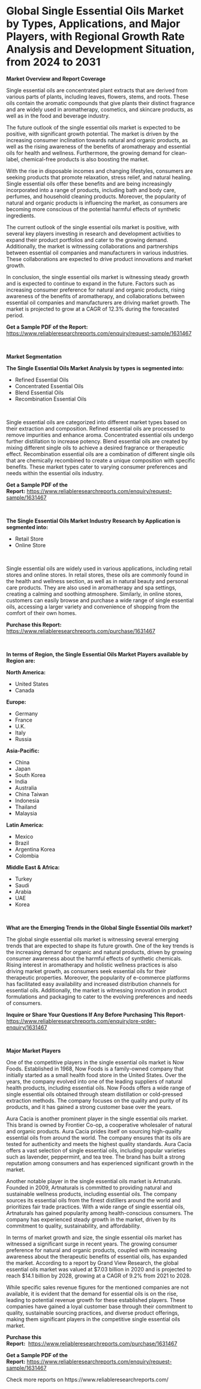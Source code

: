 <p><h1>Global Single Essential Oils Market by Types, Applications, and Major Players, with Regional Growth Rate Analysis and Development Situation, from 2024 to 2031</h1></p><p><strong>Market Overview and Report Coverage</strong></p>
<p><p>Single essential oils are concentrated plant extracts that are derived from various parts of plants, including leaves, flowers, stems, and roots. These oils contain the aromatic compounds that give plants their distinct fragrance and are widely used in aromatherapy, cosmetics, and skincare products, as well as in the food and beverage industry.</p><p>The future outlook of the single essential oils market is expected to be positive, with significant growth potential. The market is driven by the increasing consumer inclination towards natural and organic products, as well as the rising awareness of the benefits of aromatherapy and essential oils for health and wellness. Furthermore, the growing demand for clean-label, chemical-free products is also boosting the market.</p><p>With the rise in disposable incomes and changing lifestyles, consumers are seeking products that promote relaxation, stress relief, and natural healing. Single essential oils offer these benefits and are being increasingly incorporated into a range of products, including bath and body care, perfumes, and household cleaning products. Moreover, the popularity of natural and organic products is influencing the market, as consumers are becoming more conscious of the potential harmful effects of synthetic ingredients.</p><p>The current outlook of the single essential oils market is positive, with several key players investing in research and development activities to expand their product portfolios and cater to the growing demand. Additionally, the market is witnessing collaborations and partnerships between essential oil companies and manufacturers in various industries. These collaborations are expected to drive product innovations and market growth.</p><p>In conclusion, the single essential oils market is witnessing steady growth and is expected to continue to expand in the future. Factors such as increasing consumer preference for natural and organic products, rising awareness of the benefits of aromatherapy, and collaborations between essential oil companies and manufacturers are driving market growth. The market is projected to grow at a CAGR of 12.3% during the forecasted period.</p></p>
<p><strong>Get a Sample PDF of the Report:</strong> <a href="https://www.reliableresearchreports.com/enquiry/request-sample/1631467">https://www.reliableresearchreports.com/enquiry/request-sample/1631467</a></p>
<p>&nbsp;</p>
<p><strong>Market Segmentation</strong></p>
<p><strong>The Single Essential Oils Market Analysis by types is segmented into:</strong></p>
<p><ul><li>Refined Essential Oils</li><li>Concentrated Essential Oils</li><li>Blend Essential Oils</li><li>Recombination Essential Oils</li></ul></p>
<p>&nbsp;</p>
<p><p>Single essential oils are categorized into different market types based on their extraction and composition. Refined essential oils are processed to remove impurities and enhance aroma. Concentrated essential oils undergo further distillation to increase potency. Blend essential oils are created by mixing different single oils to achieve a desired fragrance or therapeutic effect. Recombination essential oils are a combination of different single oils that are chemically recombined to create a unique composition with specific benefits. These market types cater to varying consumer preferences and needs within the essential oils industry.</p></p>
<p><strong>Get a Sample PDF of the Report:</strong>&nbsp;<a href="https://www.reliableresearchreports.com/enquiry/request-sample/1631467">https://www.reliableresearchreports.com/enquiry/request-sample/1631467</a></p>
<p>&nbsp;</p>
<p><strong>The Single Essential Oils Market Industry Research by Application is segmented into:</strong></p>
<p><ul><li>Retail Store</li><li>Online Store</li></ul></p>
<p>&nbsp;</p>
<p><p>Single essential oils are widely used in various applications, including retail stores and online stores. In retail stores, these oils are commonly found in the health and wellness section, as well as in natural beauty and personal care products. They are also used in aromatherapy and spa settings, creating a calming and soothing atmosphere. Similarly, in online stores, customers can easily browse and purchase a wide range of single essential oils, accessing a larger variety and convenience of shopping from the comfort of their own homes.</p></p>
<p><strong>Purchase this Report:</strong>&nbsp; <a href="https://www.reliableresearchreports.com/purchase/1631467">https://www.reliableresearchreports.com/purchase/1631467</a></p>
<p>&nbsp;</p>
<p><strong>In terms of Region, the Single Essential Oils Market Players available by Region are:</strong></p>
<p>
    <p> <strong> North America: </strong>
        <ul>
            <li>United States</li>
            <li>Canada</li>
        </ul>
        </p> 
    <p> <strong> Europe: </strong>
        <ul>
            <li>Germany</li>
            <li>France</li>
            <li>U.K.</li>
            <li>Italy</li>
            <li>Russia</li>
        </ul>
        </p> 
    <p> <strong> Asia-Pacific: </strong>
        <ul>
            <li>China</li>
            <li>Japan</li>
            <li>South Korea</li>
            <li>India</li>
            <li>Australia</li>
            <li>China Taiwan</li>
            <li>Indonesia</li>
            <li>Thailand</li>
            <li>Malaysia</li>
        </ul>
        </p> 
    <p> <strong> Latin America: </strong>
        <ul>
            <li>Mexico</li>
            <li>Brazil</li>
            <li>Argentina Korea</li>
            <li>Colombia</li>
        </ul>
        </p> 
    <p> <strong> Middle East & Africa: </strong>
        <ul>
            <li>Turkey</li>
            <li>Saudi</li>
            <li>Arabia</li>
            <li>UAE</li>
            <li>Korea</li>
        </ul>
    </p>
    </p>
<p>&nbsp;</p>
<p><strong>What are the Emerging Trends in the Global Single Essential Oils market?</strong></p>
<p><p>The global single essential oils market is witnessing several emerging trends that are expected to shape its future growth. One of the key trends is the increasing demand for organic and natural products, driven by growing consumer awareness about the harmful effects of synthetic chemicals. Rising interest in aromatherapy and holistic wellness practices is also driving market growth, as consumers seek essential oils for their therapeutic properties. Moreover, the popularity of e-commerce platforms has facilitated easy availability and increased distribution channels for essential oils. Additionally, the market is witnessing innovation in product formulations and packaging to cater to the evolving preferences and needs of consumers.</p></p>
<p><strong>Inquire or Share Your Questions If Any Before Purchasing This Report</strong>- <a href="https://www.reliableresearchreports.com/enquiry/pre-order-enquiry/1631467">https://www.reliableresearchreports.com/enquiry/pre-order-enquiry/1631467</a></p>
<p>&nbsp;</p>
<p><strong>Major Market Players</strong></p>
<p><p>One of the competitive players in the single essential oils market is Now Foods. Established in 1968, Now Foods is a family-owned company that initially started as a small health food store in the United States. Over the years, the company evolved into one of the leading suppliers of natural health products, including essential oils. Now Foods offers a wide range of single essential oils obtained through steam distillation or cold-pressed extraction methods. The company focuses on the quality and purity of its products, and it has gained a strong customer base over the years.</p><p>Aura Cacia is another prominent player in the single essential oils market. This brand is owned by Frontier Co-op, a cooperative wholesaler of natural and organic products. Aura Cacia prides itself on sourcing high-quality essential oils from around the world. The company ensures that its oils are tested for authenticity and meets the highest quality standards. Aura Cacia offers a vast selection of single essential oils, including popular varieties such as lavender, peppermint, and tea tree. The brand has built a strong reputation among consumers and has experienced significant growth in the market.</p><p>Another notable player in the single essential oils market is Artnaturals. Founded in 2009, Artnaturals is committed to providing natural and sustainable wellness products, including essential oils. The company sources its essential oils from the finest distillers around the world and prioritizes fair trade practices. With a wide range of single essential oils, Artnaturals has gained popularity among health-conscious consumers. The company has experienced steady growth in the market, driven by its commitment to quality, sustainability, and affordability.</p><p>In terms of market growth and size, the single essential oils market has witnessed a significant surge in recent years. The growing consumer preference for natural and organic products, coupled with increasing awareness about the therapeutic benefits of essential oils, has expanded the market. According to a report by Grand View Research, the global essential oils market was valued at $7.03 billion in 2020 and is projected to reach $14.1 billion by 2028, growing at a CAGR of 9.2% from 2021 to 2028.</p><p>While specific sales revenue figures for the mentioned companies are not available, it is evident that the demand for essential oils is on the rise, leading to potential revenue growth for these established players. These companies have gained a loyal customer base through their commitment to quality, sustainable sourcing practices, and diverse product offerings, making them significant players in the competitive single essential oils market.</p></p>
<p><strong>Purchase this Report:</strong>&nbsp;&nbsp;<a href="https://www.reliableresearchreports.com/purchase/1631467">https://www.reliableresearchreports.com/purchase/1631467</a></p>
<p></p>
<p><strong>Get a Sample PDF of the Report:</strong>&nbsp;<a href="https://www.reliableresearchreports.com/enquiry/request-sample/1631467">https://www.reliableresearchreports.com/enquiry/request-sample/1631467</a></p>
<p>Check more reports on https://www.reliableresearchreports.com/</p>